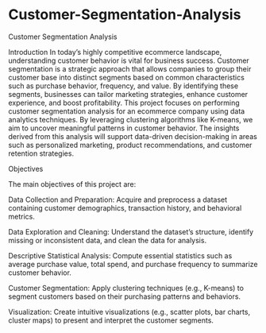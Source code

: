 # Customer-Segmentation-Analysis
Customer Segmentation Analysis

Introduction
In today’s highly competitive ecommerce landscape, understanding customer behavior is vital for business success. Customer segmentation is a strategic approach that allows companies to group their customer base into distinct segments based on common characteristics such as purchase behavior, frequency, and value. By identifying these segments, businesses can tailor marketing strategies, enhance customer experience, and boost profitability.
This project focuses on performing customer segmentation analysis for an ecommerce company using data analytics techniques. By leveraging clustering algorithms like K-means, we aim to uncover meaningful patterns in customer behavior. The insights derived from this analysis will support data-driven decision-making in areas such as personalized marketing, product recommendations, and customer retention strategies.

Objectives

The main objectives of this project are:

Data Collection and Preparation:
Acquire and preprocess a dataset containing customer demographics, transaction history, and behavioral metrics.

Data Exploration and Cleaning:
Understand the dataset’s structure, identify missing or inconsistent data, and clean the data for analysis.

Descriptive Statistical Analysis:
Compute essential statistics such as average purchase value, total spend, and purchase frequency to summarize customer behavior.

Customer Segmentation:
Apply clustering techniques (e.g., K-means) to segment customers based on their purchasing patterns and behaviors.

Visualization:
Create intuitive visualizations (e.g., scatter plots, bar charts, cluster maps) to present and interpret the customer segments.
